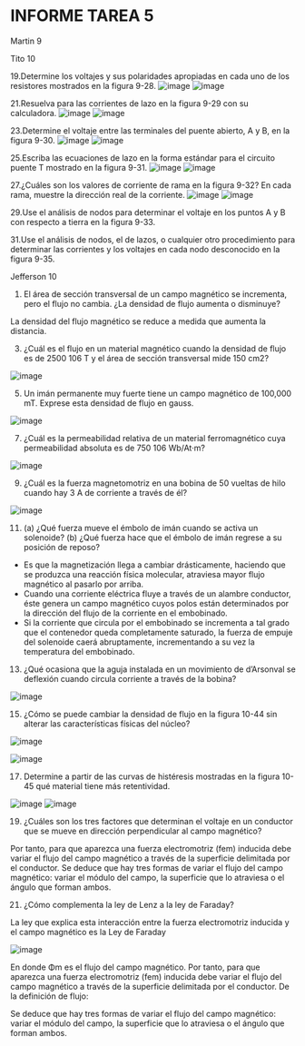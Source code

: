 # INFORME TAREA 5
Martin 9


Tito 10 

19.Determine los voltajes y sus polaridades apropiadas en cada uno de los resistores mostrados en la figura
9-28.
![image](https://user-images.githubusercontent.com/94098157/148310211-4c193690-612a-4e1f-8189-b94621f178c0.png)
![image](https://user-images.githubusercontent.com/94098157/148310249-466fe389-eeeb-460a-b64e-74f3ff671dd4.png)

21.Resuelva para las corrientes de lazo en la figura 9-29 con su calculadora.
![image](https://user-images.githubusercontent.com/94098157/148313700-f92f7914-954c-4180-b961-54cb977ff5e7.png)
![image](https://user-images.githubusercontent.com/94098157/148313745-b7c5b087-a16a-4e0f-945d-403ba902cbff.png)

23.Determine el voltaje entre las terminales del puente abierto, A y B, en la figura 9-30.
![image](https://user-images.githubusercontent.com/94098157/148315831-42439fe9-7496-4779-9f7f-735b9bb21f3e.png)
![image](https://user-images.githubusercontent.com/94098157/148317286-fd5e7eea-a8f8-45da-853c-8e284d649197.png)

25.Escriba las ecuaciones de lazo en la forma estándar para el circuito puente T mostrado en la figura 9-31.
![image](https://user-images.githubusercontent.com/94098157/148318449-d34ee840-cd19-48ee-9291-127c8a718653.png)
![image](https://user-images.githubusercontent.com/94098157/148319855-d9d9401a-abe3-409b-a4cb-d8e11b8b5afb.png)

27.¿Cuáles son los valores de corriente de rama en la figura 9-32? En cada rama, muestre la dirección real
de la corriente.
![image](https://user-images.githubusercontent.com/94098157/148320593-0e125181-325c-41bf-8c7e-93e5d30ef72e.png)
![image](https://user-images.githubusercontent.com/94098157/148320769-52416ec3-7291-4125-8ebe-94198563724b.png)

29.Use el análisis de nodos para determinar el voltaje en los puntos A y B con respecto a tierra en la figura
9-33.

31.Use el análisis de nodos, el de lazos, o cualquier otro procedimiento para determinar las corrientes y
los voltajes en cada nodo desconocido en la figura 9-35.


Jefferson 10

1. El área de sección transversal de un campo magnético se incrementa, pero el flujo no cambia. ¿La densidad de flujo aumenta o disminuye?

La densidad del flujo magnético se reduce a medida que aumenta la distancia.

3. ¿Cuál es el flujo en un material magnético cuando la densidad de flujo es de 2500   106 T y el área de sección transversal mide 150 cm2?

![image](https://user-images.githubusercontent.com/84757114/148374433-0d389575-b594-408d-9ce7-7301c149d4e6.png)

5. Un imán permanente muy fuerte tiene un campo magnético de 100,000 mT. Exprese esta densidad de flujo en gauss. 

![image](https://user-images.githubusercontent.com/84757114/148374486-aad4f53c-ae66-4a8d-9098-b874250652af.png)

7. ¿Cuál es la permeabilidad relativa de un material ferromagnético cuya permeabilidad absoluta es de 750   106 Wb/At·m?

![image](https://user-images.githubusercontent.com/84757114/148374547-b51ad481-8759-4ff3-8061-b33f12e2f6e7.png)

9. ¿Cuál es la fuerza magnetomotriz en una bobina de 50 vueltas de hilo cuando hay 3 A de corriente a través de él?

![image](https://user-images.githubusercontent.com/84757114/148374577-1967c34f-2b03-4b05-9725-57f8769a0321.png)

11. (a) ¿Qué fuerza mueve el émbolo de imán cuando se activa un solenoide? (b) ¿Qué fuerza hace que el émbolo de imán regrese a su posición de reposo?

* Es que la magnetización llega a cambiar drásticamente, haciendo que se produzca una reacción física molecular, atraviesa mayor flujo magnético al pasarlo por arriba.
* Cuando una corriente eléctrica fluye a través de un alambre conductor, éste genera un campo magnético cuyos polos están determinados por la dirección del flujo de la corriente en el embobinado.
* Si la corriente que circula por el embobinado se incrementa a tal grado que el contenedor queda completamente saturado, la fuerza de empuje del solenoide caerá abruptamente, incrementando a su vez la temperatura del embobinado.

13. ¿Qué ocasiona que la aguja instalada en un movimiento de d’Arsonval se deflexión cuando circula corriente a través de la bobina?

![image](https://user-images.githubusercontent.com/84757114/148374664-3bbfda2e-1ca5-4c19-8668-a25f893830f4.png)

15. ¿Cómo se puede cambiar la densidad de flujo en la figura 10-44 sin alterar las características físicas del núcleo?

![image](https://user-images.githubusercontent.com/84757114/148374729-b68b1aaa-2aa0-4d28-8b72-0c26895f3271.png)

![image](https://user-images.githubusercontent.com/84757114/148374774-daec3a15-bcb3-4d7f-b3d2-5ea60ff4ed49.png)


17. Determine a partir de las curvas de histéresis mostradas en la figura 10-45 qué material tiene más retentividad.

![image](https://user-images.githubusercontent.com/84757114/148374851-60d54f1a-2c88-4bdf-81bb-611cdb709f52.png)
![image](https://user-images.githubusercontent.com/84757114/148374869-7ba82b36-3bad-4f36-b047-53b402a3fd88.png)

19. ¿Cuáles son los tres factores que determinan el voltaje en un conductor que se mueve en dirección perpendicular al campo magnético?

Por tanto, para que aparezca una fuerza electromotriz (fem) inducida debe variar el flujo del campo magnético a través de la superficie delimitada por el conductor.
Se deduce que hay tres formas de variar el flujo del campo magnético: variar el módulo del campo, la superficie que lo atraviesa o el ángulo que forman ambos.

21. ¿Cómo complementa la ley de Lenz a la ley de Faraday?

La ley que explica esta interacción entre la fuerza electromotriz inducida y el campo magnético es la Ley de Faraday
   
 ![image](https://user-images.githubusercontent.com/84757114/148376829-0dbc84c8-7230-4720-aeaf-4301522a702d.png)


En donde Φm es el flujo del campo magnético. Por tanto, para que aparezca una fuerza electromotriz (fem) inducida debe variar el flujo del campo magnético a través de la superficie delimitada por el conductor. De la definición de flujo:

Se deduce que hay tres formas de variar el flujo del campo magnético: variar el módulo del campo, la superficie que lo atraviesa o el ángulo que forman ambos.

